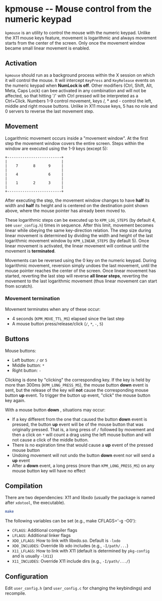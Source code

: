 kpmouse -- Mouse control from the numeric keypad
============================================================

`kpmouse` is an utility to control the mouse with the numeric keypad. Unlike the X11 mouse keys feature, movement is logarithmic and always movement starts from the center of the screen. Only once the movement window became small linear movement is enabled.

Activation
------------

`kpmouse` should run as a background process within the X session on which it will control the mouse. It will intercept `KeyPress` and `KeyRelease` events on the numeric keypad when **NumLock is off**. Other modifiers (Ctrl, Shift, Alt, Meta, Caps Lock) can bee activated in any combination and will not be affected, so that hitting '/' with Ctrl pressed will be interpreted as a Ctrl+Click. Numbers 1-9 control movement, keys /, * and - control the left, middle and right mouse buttons. Unlike in X11 mouse keys, 5 has no role and 0 servers to reverse the last movement step.

Movement
----------

Logarithmic movement occurs inside a "movement window". At the first step the movement window covers the entire screen. Steps within the window are executed using the 1-9 keys (except 5):

```
+-------------------------+
|                         |
|    7       8      9     |
|                         |
|    4              6     |
|                         |
|    1       2      3     | 
|                         | 
+-------------------------+
```

After executing the step, the movement window changes to have **half** its width and **half** its height and is centered on the destination point shown above, where the mouse pointer has already been moved to.

These logarithmic steps can be executed up to `KPM_LOG_STEPS` (by default 4, see `user_config.h`) times in sequence. After this limit, movement becomes linear while obeying the same key-direction relation. The step size during linear movement is determined by dividing the width and height of the last logarithmic movement window by `KPM_LINEAR_STEPS` (by default 5). Once linear movement is activated, the linear movement will continue until the movement is **terminated**.

Movements can be reversed using the 0 key on the numeric keypad. During logarithmic movement, reversion simply undoes the last movement, until the mouse pointer reaches the center of the screen. Once linear movement has started, reverting the last step will reverse **all linear steps**, reverting the movement to the last logarithmic movement (thus linear movement can start from scratch).

### Movement termination

Movement terminates when any of these occur:

- 4 seconds (`KPM_MOVE_TTL_MS`) elapsed since the last step
- A mouse button press/release/click (`/`, `*`, `-`, `5`)

Buttons
---------

Mouse buttons:
- Left button: `/` or `5`
- Middle button: `*`
- Right button: `-`

Clicking is done by "clicking" the corresponding key. If the key is held by more than 300ms (`KPM_LONG_PRESS_MS`), the mouse button **down** event is sent, but the release of the key will **not** cause the corresponding mouse button **up** event. To trigger the button up event, "click" the mouse button key again.

With a mouse button **down** , situations may occur:
- If a key different from the one that caused the button **down** event is pressed, the button **up** event will be of the mouse button that was originally pressed. That is, a long press of `/` followed by movement and then a click on `*` will count a drag using the left mouse button and will not cause a click of the middle button.
- There is no expiration time that would cause a **up** event of the pressed mouse button
- Undoing movement will not undo the button **down** event nor will send a **up** event
- After a **down** event, a long press (more than `KPM_LONG_PRESS_MS`) on any mouse button key will have no effect

Compilation
--------------

There are two dependencies: X11 and libxdo (usually the package is named after `xdotool`, the executable).

```bash
make
```

The following variables can be set (e.g., make CFLAGS='-g -O0'):
- `CFLAGS`: Additional compiler flags
- `LFLAGS`: Additional linker flags
- `XDO_LFLAGS`: How to link with libxdo.so. Default is `-lxdo`
- `XDO_INCLUDES`: Override lib xdo includes (e.g., `-I/path/...`)
- `X11_LFLAGS`: How to link with X11 (default is determined by `pkg-config` and is usually `-lX11`)
- `X11_INCLUDES`: Override X11 include dirs (e.g., `-I/path/.../`)

Configuration
----------------

Edit `user_config.h` (and `user_config.c` for changing the keybindings) and recompile.


<!--  LocalWords:  kpmouse KeyPress KeyRelease NumLock Ctrl KPM config libxdo
 -->
<!--  LocalWords:  xdotool CFLAGS LFLAGS XDO lxdo xdo lX dirs
 -->
